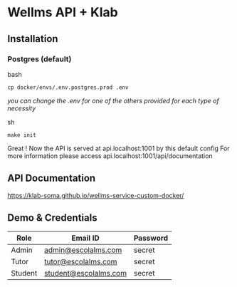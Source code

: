 # Wellms API + Klab

## Installation

### Postgres (default)

bash
```
cp docker/envs/.env.postgres.prod .env
```

_you can change the .env for one of the others provided for each type of necessity_


sh
```
make init
```

Great ! Now the API is served at api.localhost:1001 by this default config
For more information please access api.localhost:1001/api/documentation

## API Documentation

https://klab-soma.github.io/wellms-service-custom-docker/

## Demo & Credentials

| Role    | Email ID              | Password |
| ------- | --------------------- | -------- |
| Admin   | admin@escolalms.com   | secret   |
| Tutor   | tutor@escolalms.com   | secret   |
| Student | student@escolalms.com | secret   |
